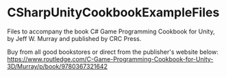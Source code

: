 # CSharpUnityCookbookExampleFiles

Files to accompany the book C# Game Programming Cookbook for Unity, by Jeff W. Murray and published by CRC Press.

Buy from all good bookstores or direct from the publisher's website below:
https://www.routledge.com/C-Game-Programming-Cookbook-for-Unity-3D/Murray/p/book/9780367321642
